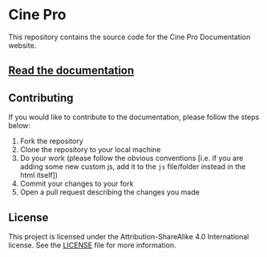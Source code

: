 # Cine Pro

This repository contains the source code for the Cine Pro Documentation website.

## [Read the documentation](https://cinepro-org.github.io/docs)

## Contributing

If you would like to contribute to the documentation, please follow the steps below:

1. Fork the repository
2. Clone the repository to your local machine
3. Do your work (please follow the obvious conventions [i.e. if you are adding some new custom js, add it to the `js` file/folder instead in the html itself])
4. Commit your changes to your fork
5. Open a pull request describing the changes you made

## License

This project is licensed under the Attribution-ShareAlike 4.0 International license. See the [LICENSE](/LICENSE) file for more information.
